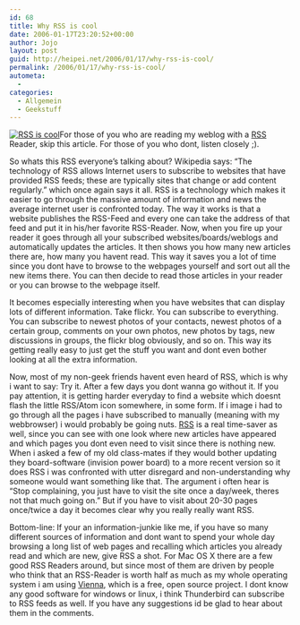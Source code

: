 ```yaml
---
id: 68
title: Why RSS is cool
date: 2006-01-17T23:20:52+00:00
author: Jojo
layout: post
guid: http://heipei.net/2006/01/17/why-rss-is-cool/
permalink: /2006/01/17/why-rss-is-cool/
autometa:
  - 
categories:
  - Allgemein
  - Geekstuff
---
```

[<img src="/weblog/rss-is-cool.png" alt="RSS is cool" class="alignleft" />](http://www.opencommunity.co.uk/vienna2.html)For those of you who are reading my weblog with a [RSS](http://en.wikipedia.org/wiki/RSS_%28file_format%29) Reader, skip this article. For those of you who dont, listen closely ;).
  
So whats this RSS everyone&#8217;s talking about? Wikipedia says: &#8220;The technology of RSS allows Internet users to subscribe to websites that have provided RSS feeds; these are typically sites that change or add content regularly.&#8221; which once again says it all. RSS is a technology which makes it easier to go through the massive amount of information and news the average internet user is confronted today. The way it works is that a website publishes the RSS-Feed and every one can take the address of that feed and put it in his/her favorite RSS-Reader. Now, when you fire up your reader it goes through all your subscribed websites/boards/weblogs and automatically updates the articles. It then shows you how many new articles there are, how many you havent read. This way it saves you a lot of time since you dont have to browse to the webpages yourself and sort out all the new items there. You can then decide to read those articles in your reader or you can browse to the webpage itself.
  
It becomes especially interesting when you have websites that can display lots of different information. Take flickr. You can subscribe to everything. You can subscribe to newest photos of your contacts, newest photos of a certain group, comments on your own photos, new photos by tags, new discussions in groups, the flickr blog obviously, and so on. This way its getting really easy to just get the stuff you want and dont even bother looking at all the extra information.<!--more-->


  
Now, most of my non-geek friends havent even heard of RSS, which is why i want to say: Try it. After a few days you dont wanna go without it. If you pay attention, it is getting harder everyday to find a website which doesnt flash the little RSS/Atom icon somewhere, in some form. If i image i had to go through all the pages i have subscribed to manually (meaning with my webbrowser) i would probably be going nuts. [RSS](http://en.wikipedia.org/wiki/RSS_%28file_format%29) is a real time-saver as well, since you can see with one look where new articles have appeared and which pages you dont even need to visit since there is nothing new. When i asked a few of my old class-mates if they would bother updating they board-software (invision power board) to a more recent version so it does RSS i was confronted with utter disregard and non-understanding why someone would want something like that. The argument i often hear is &#8220;Stop complaining, you just have to visit the site once a day/week, theres not that much going on.&#8221; But if you have to visit about 20-30 pages once/twice a day it becomes clear why you really really want RSS.
  
Bottom-line: If your an information-junkie like me, if you have so many different sources of information and dont want to spend your whole day browsing a long list of web pages and recalling which articles you already read and which are new, give RSS a shot. For Mac OS X there are a few good RSS Readers around, but since most of them are driven by people who think that an RSS-Reader is worth half as much as my whole operating system i am using [Vienna](http://www.opencommunity.co.uk/vienna2.html), which is a free, open source project. I dont know any good software for windows or linux, i think Thunderbird can subscribe to RSS feeds as well. If you have any suggestions id be glad to hear about them in the comments.